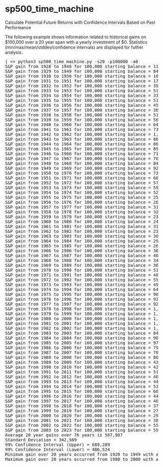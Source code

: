 # sp500_time_machine
Calculate Potential Future Returns with Confidence Intervals Based on Past Performance

The following example shows information related to historical gains on $100,000 over a 20 year span with a yearly investment of $0. Statistics (min/max/mean/stddev/confidence intervals) are displayed for futher analysis.
<pre>
| => python3 sp500_time_machine.py -s20 -p100000 -a0
S&P gain from 1928 to 1948 for 100,000 starting balance = 116,691
S&P gain from 1929 to 1949 for 100,000 starting balance = 84,082
S&P gain from 1930 to 1950 for 100,000 starting balance = 105,244
S&P gain from 1931 to 1951 for 100,000 starting balance = 179,203
S&P gain from 1932 to 1952 for 100,000 starting balance = 394,295
S&P gain from 1933 to 1953 for 100,000 starting balance = 519,438
S&P gain from 1934 to 1954 for 100,000 starting balance = 330,889
S&P gain from 1935 to 1955 for 100,000 starting balance = 510,160
S&P gain from 1936 to 1956 for 100,000 starting balance = 456,138
S&P gain from 1937 to 1957 for 100,000 starting balance = 365,923
S&P gain from 1938 to 1958 for 100,000 starting balance = 510,600
S&P gain from 1939 to 1959 for 100,000 starting balance = 563,001
S&P gain from 1940 to 1960 for 100,000 starting balance = 645,948
S&P gain from 1941 to 1961 for 100,000 starting balance = 739,893
S&P gain from 1942 to 1962 for 100,000 starting balance = 1,109,119
S&P gain from 1943 to 1963 for 100,000 starting balance = 869,992
S&P gain from 1944 to 1964 for 100,000 starting balance = 865,913
S&P gain from 1945 to 1965 for 100,000 starting balance = 859,598
S&P gain from 1946 to 1966 for 100,000 starting balance = 717,164
S&P gain from 1947 to 1967 for 100,000 starting balance = 707,237
S&P gain from 1948 to 1968 for 100,000 starting balance = 849,321
S&P gain from 1949 to 1969 for 100,000 starting balance = 920,361
S&P gain from 1950 to 1970 for 100,000 starting balance = 739,895
S&P gain from 1951 to 1971 for 100,000 starting balance = 608,174
S&P gain from 1952 to 1972 for 100,000 starting balance = 578,564
S&P gain from 1953 to 1973 for 100,000 starting balance = 598,492
S&P gain from 1954 to 1974 for 100,000 starting balance = 529,593
S&P gain from 1955 to 1975 for 100,000 starting balance = 256,652
S&P gain from 1956 to 1976 for 100,000 starting balance = 267,109
S&P gain from 1957 to 1977 for 100,000 starting balance = 310,135
S&P gain from 1958 to 1978 for 100,000 starting balance = 320,306
S&P gain from 1959 to 1979 for 100,000 starting balance = 234,464
S&P gain from 1960 to 1980 for 100,000 starting balance = 242,742
S&P gain from 1961 to 1981 for 100,000 starting balance = 314,641
S&P gain from 1962 to 1982 for 100,000 starting balance = 230,672
S&P gain from 1963 to 1983 for 100,000 starting balance = 300,169
S&P gain from 1964 to 1984 for 100,000 starting balance = 296,079
S&P gain from 1965 to 1985 for 100,000 starting balance = 265,756
S&P gain from 1966 to 1986 for 100,000 starting balance = 307,839
S&P gain from 1967 to 1987 for 100,000 starting balance = 405,989
S&P gain from 1968 to 1988 for 100,000 starting balance = 344,934
S&P gain from 1969 to 1989 for 100,000 starting balance = 360,120
S&P gain from 1970 to 1990 for 100,000 starting balance = 516,982
S&P gain from 1971 to 1991 for 100,000 starting balance = 482,586
S&P gain from 1972 to 1992 for 100,000 starting balance = 550,189
S&P gain from 1973 to 1993 for 100,000 starting balance = 497,040
S&P gain from 1974 to 1994 for 100,000 starting balance = 643,992
S&P gain from 1975 to 1995 for 100,000 starting balance = 902,213
S&P gain from 1976 to 1996 for 100,000 starting balance = 919,770
S&P gain from 1977 to 1997 for 100,000 starting balance = 928,339
S&P gain from 1978 to 1998 for 100,000 starting balance = 1,374,256
S&P gain from 1979 to 1999 for 100,000 starting balance = 1,722,512
S&P gain from 1980 to 2000 for 100,000 starting balance = 1,833,246
S&P gain from 1981 to 2001 for 100,000 starting balance = 1,309,815
S&P gain from 1982 to 2002 for 100,000 starting balance = 1,261,787
S&P gain from 1983 to 2003 for 100,000 starting balance = 842,547
S&P gain from 1984 to 2004 for 100,000 starting balance = 908,000
S&P gain from 1985 to 2005 for 100,000 starting balance = 975,965
S&P gain from 1986 to 2006 for 100,000 starting balance = 795,729
S&P gain from 1987 to 2007 for 100,000 starting balance = 788,787
S&P gain from 1988 to 2008 for 100,000 starting balance = 800,383
S&P gain from 1989 to 2009 for 100,000 starting balance = 438,003
S&P gain from 1990 to 2010 for 100,000 starting balance = 424,923
S&P gain from 1991 to 2011 for 100,000 starting balance = 512,873
S&P gain from 1992 to 2012 for 100,000 starting balance = 406,043
S&P gain from 1993 to 2013 for 100,000 starting balance = 440,832
S&P gain from 1994 to 2014 for 100,000 starting balance = 533,643
S&P gain from 1995 to 2015 for 100,000 starting balance = 603,723
S&P gain from 1996 to 2016 for 100,000 starting balance = 446,883
S&P gain from 1997 to 2017 for 100,000 starting balance = 407,048
S&P gain from 1998 to 2018 for 100,000 starting balance = 371,038
S&P gain from 1999 to 2019 for 100,000 starting balance = 274,639
S&P gain from 2000 to 2020 for 100,000 starting balance = 296,122
S&P gain from 2001 to 2021 for 100,000 starting balance = 383,120
S&P gain from 2002 to 2022 for 100,000 starting balance = 559,040
S&P gain from 2003 to 2023 for 100,000 starting balance = 596,319
Average 20 year gains over 76 years is 587,907
Standard Deviation = 342,569
99% Confidence Interval (Upper) = 689,289
99% Confidence Interval (Lower) = 486,524
Minimum gain over 20 years occurred from 1929 to 1949 with a final balance of 84,082
Maximum gain over 20 years occurred from 1980 to 2000 with a final balance of 1,833,246
</pre>
